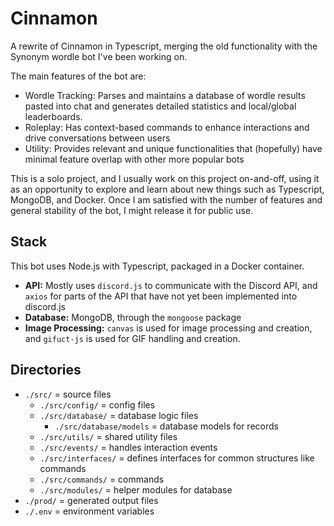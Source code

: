 # Cinnamon
A rewrite of Cinnamon in Typescript, merging the old functionality with the Synonym wordle bot I've been working on.

The main features of the bot are:
 - Wordle Tracking: Parses and maintains a database of wordle results pasted into chat and generates detailed statistics and local/global leaderboards.
 - Roleplay: Has context-based commands to enhance interactions and drive conversations between users
 - Utility: Provides relevant and unique functionalities that (hopefully) have minimal feature overlap with other more popular bots

This is a solo project, and I usually work on this project on-and-off, using it as an opportunity to explore and learn about new things such as Typescript, MongoDB, and Docker. Once I am satisfied with the number of features and general stability of the bot, I might release it for public use.

## Stack
This bot uses Node.js with Typescript, packaged in a Docker container.
 - **API:** Mostly uses `discord.js` to communicate with the Discord API, and `axios` for parts of the API that have not yet been implemented into discord.js
 - **Database:** MongoDB, through the `mongoose` package
 - **Image Processing:** `canvas` is used for image processing and creation, and `gifuct-js` is used for GIF handling and creation.


## Directories
 - `./src/` = source files
   - `./src/config/` = config files
   - `./src/database/` = database logic files
     - `./src/database/models` = database models for records
   - `./src/utils/` = shared utility files
   - `./src/events/` = handles interaction events
   - `./src/interfaces/` = defines interfaces for common structures like commands
   - `./src/commands/` = commands
   - `./src/modules/` = helper modules for database
 - `./prod/` = generated output files
 - `./.env` = environment variables
